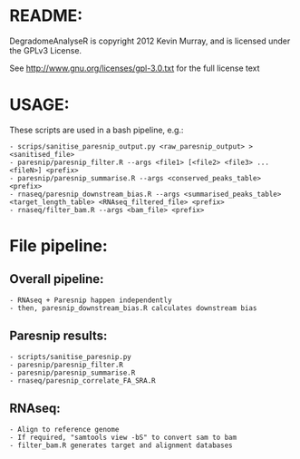 README:
=======

DegradomeAnalyseR is copyright 2012 Kevin Murray, and is licensed under the GPLv3 License.  

See http://www.gnu.org/licenses/gpl-3.0.txt for the full license text


USAGE:
======
These scripts are used in a bash pipeline, e.g.:

    - scrips/sanitise_paresnip_output.py <raw_paresnip_output> > <sanitised_file>
    - paresnip/paresnip_filter.R --args <file1> [<file2> <file3> ... <fileN>] <prefix>
    - paresnip/paresnip_summarise.R --args <conserved_peaks_table> <prefix>
    - rnaseq/paresnip_downstream_bias.R --args <summarised_peaks_table> <target_length_table> <RNAseq_filtered_file> <prefix>
    - rnaseq/filter_bam.R --args <bam_file> <prefix>


File pipeline:
==============

Overall pipeline:
-----------------
    - RNAseq + Paresnip happen independently
    - then, paresnip_downstream_bias.R calculates downstream bias

Paresnip results:
-----------------
    - scripts/sanitise_paresnip.py
    - paresnip/paresnip_filter.R
    - paresnip/paresnip_summarise.R
    - rnaseq/paresnip_correlate_FA_SRA.R

RNAseq:
-------
    - Align to reference genome
    - If required, "samtools view -bS" to convert sam to bam
    - filter_bam.R generates target and alignment databases
